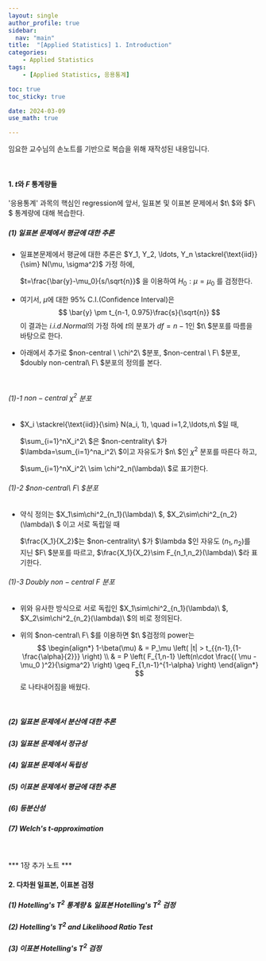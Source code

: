 ```yaml
---
layout: single
author_profile: true
sidebar:
  nav: "main"
title:  "[Applied Statistics] 1. Introduction"
categories:
    - Applied Statistics
tags:
    - [Applied Statistics, 응용통계]

toc: true
toc_sticky: true

date: 2024-03-09
use_math: true

---
```


임요한 교수님의 손노트를 기반으로 복습을 위해 재작성된 내용입니다.

<br/>

#### 1. $t$와 $F$ 통계량들

'응용통계' 과목의 핵심인 regression에 앞서, 일표본 및 이표본 문제에서 $t\ $와 $F\ $ 통계량에 대해 복습한다.

##### (1) 일표본 문제에서 평균에 대한 추론

- 일표본문제에서 평균에 대한 추론은 $Y_1, Y_2, \ldots, Y_n \stackrel{\text{iid}}{\sim} N(\mu, \sigma^2)$ 가정 하에,

   $t=\frac{\bar{y}-\mu_0}{s/\sqrt{n}}$ 을 이용하여 $H_0:\mu=\mu_0$ 를 검정한다.

- 여기서, $\mu$에 대한 95% C.I.(Confidence Interval)은
  $$
  \bar{y} \pm t_{n-1, 0.975}\frac{s}{\sqrt{n}}
  $$
  이 결과는 $i.i.d. Normal$의 가정 하에 $t$의 분포가 $df=n-1$인 $t\ $분포를 따름을 바탕으로 한다.

- 아래에서 추가로 $non-central \ \chi^2\ $분포, $non-central \ F\ $분포, $doubly non-central\ F\ $​분포의 정의를 본다.

<br/>

###### (1)-1 $non-central\ \chi^2$ 분포

- $X_i \stackrel{\text{iid}}{\sim} N(a_i, 1), \quad i=1,2,\ldots,n\ $일 때,

  $\sum_{i=1}^nX_i^2\ $은 $non-centrality\ $가 $\lambda=\sum_{i=1}^na_i^2\ $이고 자유도가 $n\ $인 $\chi^2$ 분포를 따른다 하고, 

  $\sum_{i=1}^nX_i^2\ \sim \chi^2_n(\lambda)\ $로 표기한다.

###### (1)-2 $non-central\ F\ $분포

- 약식 정의는 $X_1\sim\chi^2_{n_1}(\lambda)\ $, $X_2\sim\chi^2_{n_2}(\lambda)\ $ 이고 서로 독립일 때

  $\frac{X_1}{X_2}$는 $non-centrality\ $가 $\lambda $인 자유도 $(n_1, n_2)$를 지닌 $F\ $분포를 따르고, $\frac{X_1}{X_2}\sim F_{n_1,n_2}(\lambda)\ $라 표기한다.

###### (1)-3 Doubly $non-central\ F$ 분포

- 위와 유사한 방식으로 서로 독립인 $X_1\sim\chi^2_{n_1}(\lambda)\ $, $X_2\sim\chi^2_{n_2}(\lambda)\ $의 비로 정의된다.

- 위의 $non-central\ F\ $를 이용하면 $t\ $​검정의 power는
  $$
  \begin{align*}
  1-\beta(\mu) & = P_\mu \left( |t| > t_{{n-1},{1-\frac{\alpha}{2}}} \right) \\
         & = P \left( F_{1,n-1} \left(n\cdot \frac{( \mu - \mu_0 )^2}{\sigma^2} \right) \geq F_{1,n-1}^{1-\alpha} \right)
  \end{align*}
  $$
  로 나타내어짐을 배웠다.

<br/>

##### (2) 일표본 문제에서 분산에 대한 추론

##### (3) 일표본 문제에서 정규성

##### (4) 일표본 문제에서 독립성

##### (5) 이표본 문제에서 평균에 대한 추론

##### (6) 등분산성

##### (7) Welch's $t$​-approximation

<br/>

*** 1장 추가 노트 ***

#### 2. 다차원 일표본, 이표본 검정

##### (1) Hotelling's $T^2$ 통계량 & 일표본 Hotelling's $T^2$ 검정

##### (2) Hotelling's $T^2$ and Likelihood Ratio Test

##### (3) 이표본 Hotelling's $T^2$ 검정



